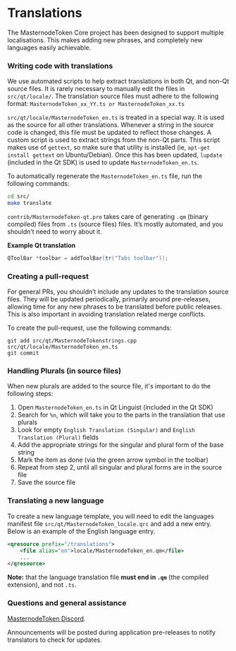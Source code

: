 Translations
============

The MasternodeToken Core project has been designed to support multiple localisations. This makes adding new phrases, and completely new languages easily achievable.

### Writing code with translations
We use automated scripts to help extract translations in both Qt, and non-Qt source files. It is rarely necessary to manually edit the files in `src/qt/locale/`. The translation source files must adhere to the following format:
`MasternodeToken_xx_YY.ts or MasternodeToken_xx.ts`

`src/qt/locale/MasternodeToken_en.ts` is treated in a special way. It is used as the source for all other translations. Whenever a string in the source code is changed, this file must be updated to reflect those changes. A custom script is used to extract strings from the non-Qt parts. This script makes use of `gettext`, so make sure that utility is installed (ie, `apt-get install gettext` on Ubuntu/Debian). Once this has been updated, `lupdate` (included in the Qt SDK) is used to update `MasternodeToken_en.ts`.

To automatically regenerate the `MasternodeToken_en.ts` file, run the following commands:
```sh
cd src/
make translate
```

`contrib/MasternodeToken-qt.pro` takes care of generating `.qm` (binary compiled) files from `.ts` (source files) files. It’s mostly automated, and you shouldn’t need to worry about it.

**Example Qt translation**
```cpp
QToolBar *toolbar = addToolBar(tr("Tabs toolbar"));
```

### Creating a pull-request
For general PRs, you shouldn’t include any updates to the translation source files. They will be updated periodically, primarily around pre-releases, allowing time for any new phrases to be translated before public releases. This is also important in avoiding translation related merge conflicts.

To create the pull-request, use the following commands:
```
git add src/qt/MasternodeTokenstrings.cpp src/qt/locale/MasternodeToken_en.ts
git commit
```

### Handling Plurals (in source files)
When new plurals are added to the source file, it's important to do the following steps:

1. Open `MasternodeToken_en.ts` in Qt Linguist (included in the Qt SDK)
2. Search for `%n`, which will take you to the parts in the translation that use plurals
3. Look for empty `English Translation (Singular)` and `English Translation (Plural)` fields
4. Add the appropriate strings for the singular and plural form of the base string
5. Mark the item as done (via the green arrow symbol in the toolbar)
6. Repeat from step 2, until all singular and plural forms are in the source file
7. Save the source file

### Translating a new language
To create a new language template, you will need to edit the languages manifest file `src/qt/MasternodeToken_locale.qrc` and add a new entry. Below is an example of the English language entry.

```xml
<qresource prefix="/translations">
    <file alias="en">locale/MasternodeToken_en.qm</file>
    ...
</qresource>
```

**Note:** that the language translation file **must end in `.qm`** (the compiled extension), and not `.ts`.

### Questions and general assistance
[MasternodeToken Discord](https://discord.savebitcoin.io).

Announcements will be posted during application pre-releases to notify translators to check for updates.
